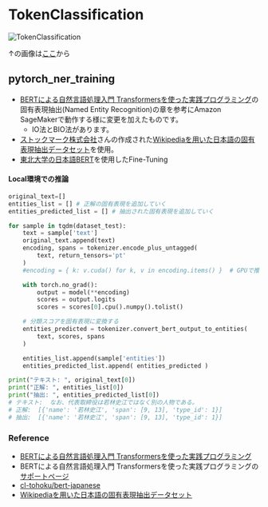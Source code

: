 # TokenClassification

![TokenClassification](https://user-images.githubusercontent.com/40932835/124863920-ef039080-dff2-11eb-9ac6-de26f9d6d8e5.png)

↑の画像は[ここ](https://d2l.ai/chapter_natural-language-processing-applications/finetuning-bert.html)から

## pytorch_ner_training
- [BERTによる自然言語処理入門 Transformersを使った実践プログラミング](https://www.ohmsha.co.jp/book/9784274227264/)の固有表現抽出(Named Entity Recognition)の章を参考にAmazon SageMakerで動作する様に変更を加えたものです。
  - IO法とBIO法があります。
- [ストックマーク株式会社](https://stockmark.co.jp/)さんの作成された[Wikipediaを用いた日本語の固有表現抽出データセット](https://github.com/stockmarkteam/ner-wikipedia-dataset)を使用。
- [東北大学の日本語BERT](https://github.com/cl-tohoku/bert-japanese)を使用したFine-Tuning

#### Local環境での推論
```python
original_text=[]
entities_list = [] # 正解の固有表現を追加していく
entities_predicted_list = [] # 抽出された固有表現を追加していく

for sample in tqdm(dataset_test):
    text = sample['text']
    original_text.append(text)
    encoding, spans = tokenizer.encode_plus_untagged(
        text, return_tensors='pt'
    )
    #encoding = { k: v.cuda() for k, v in encoding.items() }  # GPUで推論する場合

    with torch.no_grad():
        output = model(**encoding)
        scores = output.logits
        scores = scores[0].cpu().numpy().tolist()

    # 分類スコアを固有表現に変換する
    entities_predicted = tokenizer.convert_bert_output_to_entities(
        text, scores, spans
    )

    entities_list.append(sample['entities'])
    entities_predicted_list.append( entities_predicted )

print("テキスト: ", original_text[0])
print("正解: ", entities_list[0])
print("抽出: ", entities_predicted_list[0])
# テキスト:  なお、代表取締役は若林史江ではなく別の人物である。
# 正解:  [{'name': '若林史江', 'span': [9, 13], 'type_id': 1}]
# 抽出:  [{'name': '若林史江', 'span': [9, 13], 'type_id': 1}]
```


### Reference
- [BERTによる自然言語処理入門 Transformersを使った実践プログラミング](https://www.ohmsha.co.jp/book/9784274227264/)
- BERTによる自然言語処理入門 Transformersを使った実践プログラミングの[サポートページ](https://github.com/stockmarkteam/bert-book)
- [cl-tohoku/bert-japanese](https://github.com/cl-tohoku/bert-japanese)
- [Wikipediaを用いた日本語の固有表現抽出データセット](https://github.com/stockmarkteam/ner-wikipedia-dataset)
